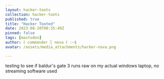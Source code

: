 ```yaml
---
layout: hacker-toots
collection: hacker-toots
published: true
title: "Hacker Tooted"
date: 2023-08-20T00:35:49Z
pinned: false
tags: [mastodon]
author: ⸸ commander ░ nova ⸸ :~$
avatar: /assets/media_attachments/hacker-nova.png

---
```


<p>testing to see if baldur&#39;s gate 3 runs raw on my actual windows laptop, no streaming software used</p>


